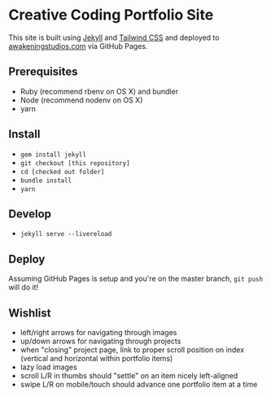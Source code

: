 # Creative Coding Portfolio Site

This site is built using [Jekyll](https://jekyllrb.com) and [Tailwind CSS](https://tailwindcss.com) and deployed to [awakeningstudios.com](https://awakeningstudios.com) via GitHub Pages.

## Prerequisites
* Ruby (recommend rbenv on OS X) and bundler
* Node (recommend nodenv on OS X)
* yarn

## Install
* `gem install jekyll`
* `git checkout [this repository]`
* `cd [checked out folder]`
* `bundle install`
* `yarn`

## Develop
* `jekyll serve --livereload`

## Deploy

Assuming GitHub Pages is setup and you're on the master branch, `git push` will do it!

## Wishlist
* left/right arrows for navigating through images
* up/down arrows for navigating through projects
* when "closing" project page, link to proper scroll position on index (vertical and horizontal within portfolio items)
* lazy load images
* scroll L/R in thumbs should "settle" on an item nicely left-aligned
* swipe L/R on mobile/touch should advance one portfolio item at a time
